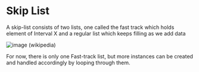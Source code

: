 # Skip List

A skip-list consists of two lists,
  one called the fast track which holds element of Interval X
  and a regular list which keeps filling as we add data
  
 
![image](https://user-images.githubusercontent.com/71964026/212355033-bda9d42b-c414-4c82-9802-2828af13dbc1.png)
(wikipedia)

For now, there is only one Fast-track list, but more instances can be created and handled accordingly by looping through them.
